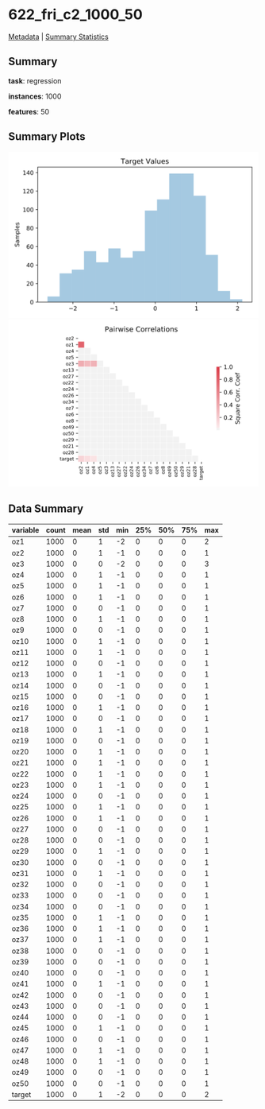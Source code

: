 # 622_fri_c2_1000_50

[Metadata](metadata.yaml) | [Summary Statistics](summary_stats.csv)

## Summary

**task**: regression

**instances**: 1000

**features**: 50

## Summary Plots

![Labels](label.svg)
![Corr](corr.svg)

## Data Summary

|	variable	|	count	|	mean	|	std	|	min	|	25%	|	50%	|	75%	|	max|
| --- | --- | --- | --- | --- | --- | --- | --- | --- |
|	oz1	|	1000	|	0	|	1	|	-2	|	0	|	0	|	0	|	2
|	oz2	|	1000	|	0	|	1	|	-1	|	0	|	0	|	0	|	1
|	oz3	|	1000	|	0	|	0	|	-2	|	0	|	0	|	0	|	3
|	oz4	|	1000	|	0	|	1	|	-1	|	0	|	0	|	0	|	1
|	oz5	|	1000	|	0	|	1	|	-1	|	0	|	0	|	0	|	1
|	oz6	|	1000	|	0	|	1	|	-1	|	0	|	0	|	0	|	1
|	oz7	|	1000	|	0	|	0	|	-1	|	0	|	0	|	0	|	1
|	oz8	|	1000	|	0	|	1	|	-1	|	0	|	0	|	0	|	1
|	oz9	|	1000	|	0	|	0	|	-1	|	0	|	0	|	0	|	1
|	oz10	|	1000	|	0	|	1	|	-1	|	0	|	0	|	0	|	1
|	oz11	|	1000	|	0	|	1	|	-1	|	0	|	0	|	0	|	1
|	oz12	|	1000	|	0	|	0	|	-1	|	0	|	0	|	0	|	1
|	oz13	|	1000	|	0	|	1	|	-1	|	0	|	0	|	0	|	1
|	oz14	|	1000	|	0	|	0	|	-1	|	0	|	0	|	0	|	1
|	oz15	|	1000	|	0	|	0	|	-1	|	0	|	0	|	0	|	1
|	oz16	|	1000	|	0	|	1	|	-1	|	0	|	0	|	0	|	1
|	oz17	|	1000	|	0	|	0	|	-1	|	0	|	0	|	0	|	1
|	oz18	|	1000	|	0	|	1	|	-1	|	0	|	0	|	0	|	1
|	oz19	|	1000	|	0	|	0	|	-1	|	0	|	0	|	0	|	1
|	oz20	|	1000	|	0	|	1	|	-1	|	0	|	0	|	0	|	1
|	oz21	|	1000	|	0	|	1	|	-1	|	0	|	0	|	0	|	1
|	oz22	|	1000	|	0	|	1	|	-1	|	0	|	0	|	0	|	1
|	oz23	|	1000	|	0	|	1	|	-1	|	0	|	0	|	0	|	1
|	oz24	|	1000	|	0	|	0	|	-1	|	0	|	0	|	0	|	1
|	oz25	|	1000	|	0	|	1	|	-1	|	0	|	0	|	0	|	1
|	oz26	|	1000	|	0	|	1	|	-1	|	0	|	0	|	0	|	1
|	oz27	|	1000	|	0	|	0	|	-1	|	0	|	0	|	0	|	1
|	oz28	|	1000	|	0	|	0	|	-1	|	0	|	0	|	0	|	1
|	oz29	|	1000	|	0	|	1	|	-1	|	0	|	0	|	0	|	1
|	oz30	|	1000	|	0	|	0	|	-1	|	0	|	0	|	0	|	1
|	oz31	|	1000	|	0	|	1	|	-1	|	0	|	0	|	0	|	1
|	oz32	|	1000	|	0	|	0	|	-1	|	0	|	0	|	0	|	1
|	oz33	|	1000	|	0	|	0	|	-1	|	0	|	0	|	0	|	1
|	oz34	|	1000	|	0	|	0	|	-1	|	0	|	0	|	0	|	1
|	oz35	|	1000	|	0	|	1	|	-1	|	0	|	0	|	0	|	1
|	oz36	|	1000	|	0	|	1	|	-1	|	0	|	0	|	0	|	1
|	oz37	|	1000	|	0	|	1	|	-1	|	0	|	0	|	0	|	1
|	oz38	|	1000	|	0	|	0	|	-1	|	0	|	0	|	0	|	1
|	oz39	|	1000	|	0	|	0	|	-1	|	0	|	0	|	0	|	1
|	oz40	|	1000	|	0	|	0	|	-1	|	0	|	0	|	0	|	1
|	oz41	|	1000	|	0	|	1	|	-1	|	0	|	0	|	0	|	1
|	oz42	|	1000	|	0	|	0	|	-1	|	0	|	0	|	0	|	1
|	oz43	|	1000	|	0	|	0	|	-1	|	0	|	0	|	0	|	1
|	oz44	|	1000	|	0	|	0	|	-1	|	0	|	0	|	0	|	1
|	oz45	|	1000	|	0	|	1	|	-1	|	0	|	0	|	0	|	1
|	oz46	|	1000	|	0	|	0	|	-1	|	0	|	0	|	0	|	1
|	oz47	|	1000	|	0	|	1	|	-1	|	0	|	0	|	0	|	1
|	oz48	|	1000	|	0	|	1	|	-1	|	0	|	0	|	0	|	1
|	oz49	|	1000	|	0	|	0	|	-1	|	0	|	0	|	0	|	1
|	oz50	|	1000	|	0	|	0	|	-1	|	0	|	0	|	0	|	1
|	target	|	1000	|	0	|	1	|	-2	|	0	|	0	|	0	|	2
